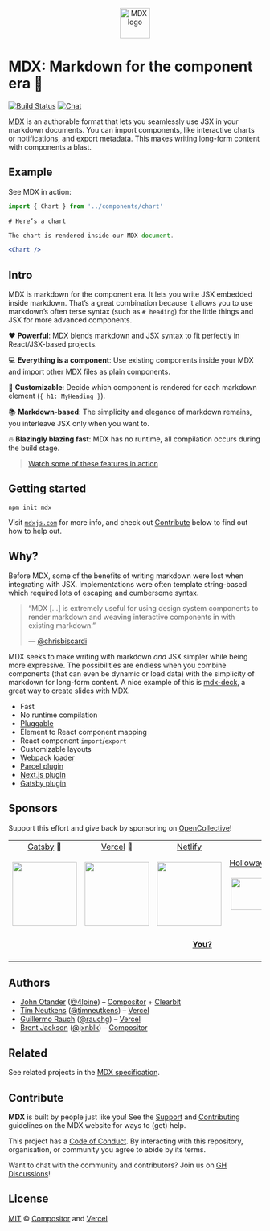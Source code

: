 <p align="center">
  <a href="https://mdxjs.com">
    <img alt="MDX logo" src="https://mdx-logo.now.sh" width="60" />
  </a>
</p>

# MDX: Markdown for the component era 🚀

[![Build Status][build-badge]][build]
[![Chat][chat-badge]][chat]

[MDX][website] is an authorable format that lets you seamlessly use JSX in your markdown documents.
You can import components, like interactive charts or notifications, and export
metadata.
This makes writing long-form content with components a blast.

## Example

See MDX in action:

```jsx
import { Chart } from '../components/chart'

# Here’s a chart

The chart is rendered inside our MDX document.

<Chart />
```

## Intro

MDX is markdown for the component era.
It lets you write JSX embedded inside markdown.
That’s a great combination because it allows you to use markdown’s often terse
syntax (such as `# heading`) for the little things and JSX for more advanced
components.

:heart: **Powerful**: MDX blends markdown and JSX syntax to fit perfectly in
React/JSX-based projects.

:computer: **Everything is a component**: Use existing components inside your
MDX and import other MDX files as plain components.

:wrench: **Customizable**: Decide which component is rendered for each markdown
element (`{ h1: MyHeading }`).

:books: **Markdown-based**: The simplicity and elegance of markdown remains,
you interleave JSX only when you want to.

:fire: **Blazingly blazing fast**: MDX has no runtime, all compilation occurs
during the build stage.

> [Watch some of these features in action][intro]

## Getting started

```shell
npm init mdx
```

Visit [`mdxjs.com`][website] for more info, and check out [Contribute][] below
to find out how to help out.

## Why?

Before MDX, some of the benefits of writing markdown were lost when integrating
with JSX.
Implementations were often template string-based which required lots of escaping
and cumbersome syntax.

> “MDX \[…] is extremely useful for using design system components to render
> markdown and weaving interactive components in with existing markdown.”
>
> — [@chrisbiscardi][tweet]

MDX seeks to make writing with markdown _and_ JSX simpler while being more
expressive.
The possibilities are endless when you combine components (that can even be
dynamic or load data) with the simplicity of markdown for long-form content.
A nice example of this is [mdx-deck][], a great way to create slides with MDX.

- Fast
- No runtime compilation
- [Pluggable][remark-plugins]
- Element to React component mapping
- React component `import`/`export`
- Customizable layouts
- [Webpack loader](https://mdxjs.com/getting-started/webpack)
- [Parcel plugin](https://mdxjs.com/getting-started/parcel)
- [Next.js plugin](https://mdxjs.com/getting-started/next)
- [Gatsby plugin](https://mdxjs.com/getting-started/gatsby)

## Sponsors

Support this effort and give back by sponsoring on [OpenCollective][collective]!

<!--lint ignore no-html-->

<table>
<tr valign="middle">
<td width="20%" align="center" colspan="2">
  <a href="https://www.gatsbyjs.org">Gatsby</a> 🥇<br><br>
  <a href="https://www.gatsbyjs.org"><img src="https://avatars1.githubusercontent.com/u/12551863?s=256&v=4" width="128"></a>
</td>
<td width="20%" align="center" colspan="2">
  <a href="https://vercel.com">Vercel</a> 🥇<br><br>
  <a href="https://vercel.com"><img src="https://avatars1.githubusercontent.com/u/14985020?s=256&v=4" width="128"></a>
</td>
<td width="20%" align="center" colspan="2">
  <a href="https://www.netlify.com">Netlify</a><br><br>
  <!--OC has a sharper image-->
  <a href="https://www.netlify.com"><img src="https://images.opencollective.com/netlify/4087de2/logo/256.png" width="128"></a>
</td>
<td width="10%" align="center">
  <a href="https://www.holloway.com">Holloway</a><br><br>
  <a href="https://www.holloway.com"><img src="https://avatars1.githubusercontent.com/u/35904294?s=128&v=4" width="64"></a>
</td>
<td width="10%" align="center">
  <a href="https://themeisle.com">ThemeIsle</a><br><br>
  <a href="https://themeisle.com"><img src="https://avatars1.githubusercontent.com/u/58979018?s=128&v=4" width="64"></a>
</td>
<td width="10%" align="center">
  <a href="https://boosthub.io">Boost Hub</a><br><br>
  <a href="https://boosthub.io"><img src="https://images.opencollective.com/boosthub/6318083/logo/128.png" width="64"></a>
</td>
<td width="10%" align="center">
  <a href="https://expo.io">Expo</a><br><br>
  <a href="https://expo.io"><img src="https://avatars1.githubusercontent.com/u/12504344?s=128&v=4" width="64"></a>
</td>
</tr>
<tr valign="middle">
<td width="100%" align="center" colspan="10">
  <br>
  <a href="https://opencollective.com/unified"><strong>You?</strong></a>
  <br><br>
</td>
</tr>
</table>

## Authors

- [John Otander][john] ([@4lpine][4lpine]) – [Compositor][] + [Clearbit][]
- [Tim Neutkens][tim] ([@timneutkens][timneutkens]) – [Vercel][]
- [Guillermo Rauch][guillermo] ([@rauchg][rauchg]) – [Vercel][]
- [Brent Jackson][brent] ([@jxnblk][jxnblk]) – [Compositor][]

## Related

See related projects in the [MDX specification][spec].

## Contribute

**MDX** is built by people just like you!
See the [Support][] and [Contributing][] guidelines on the MDX website for ways
to (get) help.

This project has a [Code of Conduct][coc].
By interacting with this repository, organisation, or community you agree to
abide by its terms.

Want to chat with the community and contributors?
Join us on [GH Discussions][chat]!

## License

[MIT][] © [Compositor][] and [Vercel][]

[collective]: https://opencollective.com/unified
[build]: https://github.com/mdx-js/mdx/actions?query=workflow%3A%22CI%22
[build-badge]: https://github.com/mdx-js/mdx/workflows/CI/badge.svg
[chat-badge]: https://img.shields.io/badge/chat-discussions-success.svg
[chat]: https://github.com/mdx-js/mdx/discussions
[intro]: https://www.youtube.com/watch?v=d2sQiI5NFAM&list=PLV5CVI1eNcJgCrPH_e6d57KRUTiDZgs0u
[tweet]: https://twitter.com/chrisbiscardi/status/1022304288326864896
[remark-plugins]: https://github.com/remarkjs/remark/blob/master/doc/plugins.md
[website]: https://mdxjs.com
[spec]: https://github.com/mdx-js/specification#related
[john]: https://johno.com
[tim]: https://github.com/timneutkens
[guillermo]: https://rauchg.com
[brent]: https://jxnblk.com
[4lpine]: https://twitter.com/4lpine
[rauchg]: https://twitter.com/rauchg
[timneutkens]: https://twitter.com/timneutkens
[jxnblk]: https://twitter.com/jxnblk
[compositor]: https://compositor.io
[vercel]: https://vercel.com
[clearbit]: https://clearbit.com
[contribute]: #contribute
[contributing]: https://mdxjs.com/contributing
[support]: https://mdxjs.com/support
[coc]: https://github.com/mdx-js/.github/blob/master/code-of-conduct.md
[mdx-deck]: https://github.com/jxnblk/mdx-deck
[mit]: license
